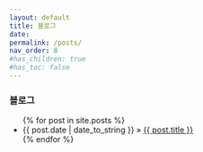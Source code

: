 ```yaml
---
layout: default
title: 블로그
date: 
permalink: /posts/
nav_order: 8
#has_children: true
#has_toc: false
---
```


### 블로그

<ul class="posts">
   {% for post in site.posts %}
      <li><span>{{ post.date | date_to_string }}</span> &raquo; <a href="{{ post.url }}">{{ post.title }}</a></li>
   {% endfor %}
</ul>